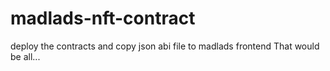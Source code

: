 # madlads-nft-contract
deploy the contracts and copy json abi file to madlads frontend
That would be all...
